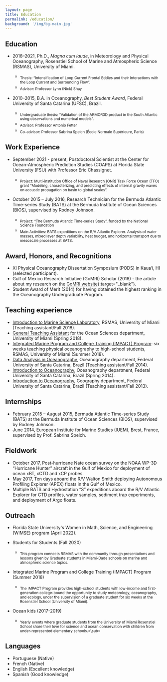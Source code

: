 ```yaml
---
layout: page
title: Education
permalink: /education/
background: '/img/bg-main.jpg'
---
```


## Education
+ 2016–2021, Ph.D., *Magna cum laude*, in Meteorology and Physical Oceanography, Rosenstiel School of Marine and Atmospheric Science (RSMAS), University of Miami.
	+ <sub>Thesis: “Intensification of Loop Current Frontal Eddies and their Interactions with the Loop Current and Surrounding Flow”.</sub>
	+ <sub>Advisor: Professor Lynn (Nick) Shay</sub>

+ 2010–2015, B.A. in Oceanography, *Best Student Award*, Federal University of Santa Catarina (UFSC), Brazil.
	+ <sub>Undergraduate thesis: “Validation of the ARMOR3D product in the South Atlantic using observations and numerical models”.</sub>
	+ <sub>Advisor: Professor Antonio Fetter </sub>
	+ <sub>Co-advisor: Professor Sabrina Speich (École Normale Supérieure, Paris) </sub>

## Work Experience
+ September 2021 - present, Postdoctoral Scientist at the Center for Ocean-Atmospheric Prediction Studies (COAPS) at Florida State University (FSU) with Professor Eric Chassignet.
	+ <sub>Project: Multi-institution Office of Naval Research (ONR) Task Force Ocean (TFO) grant “Modeling, characterizing, and predicting effects of internal gravity waves on acoustic propagation on basin to global scales”.</sub>

+ October 2015 – July 2016, Research Technician for the Bermuda Atlantic Time-series Study (BATS) at the Bermuda Institute of Ocean Sciences (BIOS), supervised by Rodney Johnson.
	+ <sub>Project: “The Bermuda Atlantic Time-series Study”, funded by the National Science Foundation</sub>
	+ <sub>Main Activities: BATS expeditions on the R/V Atlantic Explorer. Analysis of water masses, mixed layer depth variability, heat budget, and horizontal transport due to mesoscale processes at BATS.</sub>

## Award, Honors, and Recognitions
+ XI Physical Oceanography Dissertation Symposium (PODS) in Kaua‘i, HI (selected participant).                                                   
+ Gulf of Mexico Research Initiative (GoMRI) Scholar (2018) - the article about my research on the [GoMRI website](https://gulfresearchinitiative.org/grad-student-hiron-investigates-loop-current-flows-improve-oil-transport-models/){:target="_blank"}.
+ Student Award of Merit (2014) for having obtained the highest ranking in the Oceanography Undergraduate Program.

## Teaching experience
+ <ins>Introduction to Marine Science Laboratory</ins>, RSMAS, University of Miami (Teaching assistant/Fall 2018).
+ <ins>General Teaching Assistant</ins> for the Ocean Sciences department, University of Miami (Spring 2018).
+ <ins>Integrated Marine Program and College Training (IMPACT) Program</ins>: six weeks teaching physical oceanography to high-school students, RSMAS, University of Miami (Summer 2018).
+ <ins>Data Analysis in Oceanography</ins>, Oceanography department, Federal University of Santa Catarina, Brazil (Teaching assistant/Fall 2014).
+ <ins>Introduction to Oceanography</ins>, Oceanography department, Federal University of Santa Catarina, Brazil (Spring 2014).
+ <ins>Introduction to Oceanography</ins>, Geography department, Federal University of Santa Catarina, Brazil (Teaching assistant/Fall 2013).

## Internships
+ February 2015 – August 2015, Bermuda Atlantic Time-series Study (BATS) at the Bermuda Institute of Ocean Sciences (BIOS), supervised by Rodney Johnson.
+ June 2014, European Institute for Marine Studies (IUEM), Brest, France, supervised by Prof. Sabrina Speich.

## Fieldwork
+ October 2017, Post-hurricane Nate ocean survey on the NOAA WP-3D “Hurricane Hunter” aircraft in the Gulf of Mexico for deployment of ocean xBT, xCTD and xCP probes.
+ May 2017, Ten days aboard the R/V Walton Smith deploying Autonomous Profiling Explorer (APEX) floats in the Gulf of Mexico.
+ Multiple BATS and Hydrostation “S” expeditions aboard the R/V Atlantic Explorer for CTD profiles, water samples, sediment trap experiments, and deployment of Argo floats.

## Outreach
+ Florida State University's Women in Math, Science, and Engineering (WIMSE) program (April 2022).
+ Students for Students (Fall 2020)
	+ <sub>This program connects RSMAS with the community through presentations and lessons given by Graduate students in Miami-Dade schools on marine and atmospheric science topics.</sub>   

+ Integrated Marine Program and College Training (IMPACT) Program (Summer 2018)
	+ <sub>The IMPACT Program provides high-school students with low-income and first-generation college-bound the opportunity to study meteorology, oceanography, and ecology, under the supervision of a graduate student for six weeks at the Rosenstiel School (University of Miami).</sub>   

+ Ocean kids (2017-2019)
	+ <sub>Yearly events where graduate students from the University of Miami Rosenstiel School share their love for science and ocean conservation with children from under-represented elementary schools.<\sub>

## Languages
+ Portuguese (Native)
+ French (Native)
+ English (Excellent knowledge)
+ Spanish (Good knowledge)
